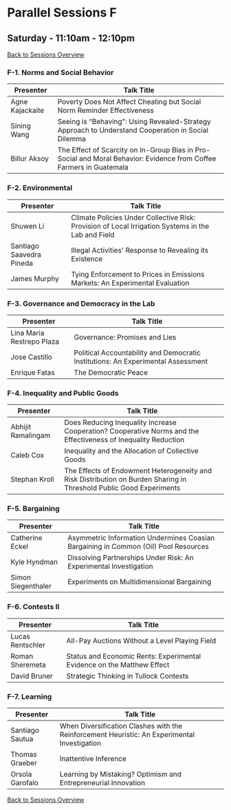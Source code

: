 # Parallel Sessions F
## Saturday - 11:10am - 12:10pm
[Back to Sessions Overview](README.md)

### **F-1. Norms and Social Behavior**

Presenter     | Talk Title
--------------|------------
Agne Kajackaite  | Poverty Does Not Affect Cheating but Social Norm Reminder Effectiveness
Sining Wang  | Seeing is “Behaving”: Using Revealed-Strategy Approach to Understand Cooperation in Social Dilemma
Billur Aksoy |	The Effect of Scarcity on In-Group Bias in Pro-Social and Moral Behavior: Evidence from Coffee Farmers in Guatemala

### **F-2. Environmental**

Presenter     | Talk Title
--------------|------------
Shuwen Li |		Climate Policies Under Collective Risk: Provision of Local Irrigation Systems in the Lab and Field
Santiago Saavedra Pineda	| Illegal Activities' Response to Revealing its Existence
James Murphy 	|	Tying Enforcement to Prices in Emissions Markets: An Experimental Evaluation

### **F-3. Governance and Democracy in the Lab**

Presenter     | Talk Title
--------------|------------
Lina Maria Restrepo Plaza |	Governance: Promises and Lies
Jose Castillo |		Political Accountability and Democratic Institutions: An Experimental Assessment
Enrique Fatas |		The Democratic Peace

### **F-4. Inequality and Public Goods**

Presenter     | Talk Title
--------------|------------
Abhijit Ramalingam |	Does Reducing Inequality Increase Cooperation? Cooperative Norms and the Effectiveness of Inequality Reduction
Caleb Cox |	Inequality and the Allocation of Collective Goods
Stephan Kroll |	The Effects of Endowment Heterogeneity and Risk Distribution on Burden Sharing in Threshold Public Good Experiments


### **F-5. Bargaining**

Presenter     | Talk Title
--------------|------------
Catherine Eckel |	Asymmetric Information Undermines Coasian Bargaining in Common (Oil) Pool Resources
Kyle Hyndman |	Dissolving Partnerships Under Risk: An Experimental Investigation
Simon Siegenthaler |	Experiments on Multidimensional Bargaining


### **F-6. Contests II**

Presenter     | Talk Title
--------------|------------
Lucas Rentschler |	All-Pay Auctions Without a Level Playing Field
Roman Sheremeta |	Status and Economic Rents:  Experimental Evidence on the Matthew Effect
David Bruner |	Strategic Thinking in Tullock Contests

### **F-7. Learning**

Presenter     | Talk Title
--------------|------------
Santiago Sautua |	When Diversification Clashes with the Reinforcement Heuristic: An Experimental Investigation
Thomas Graeber |	Inattentive Inference
Orsola Garofalo |	Learning by Mistaking? Optimism and Entrepreneurial Innovation

[Back to Sessions Overview](README.md)
